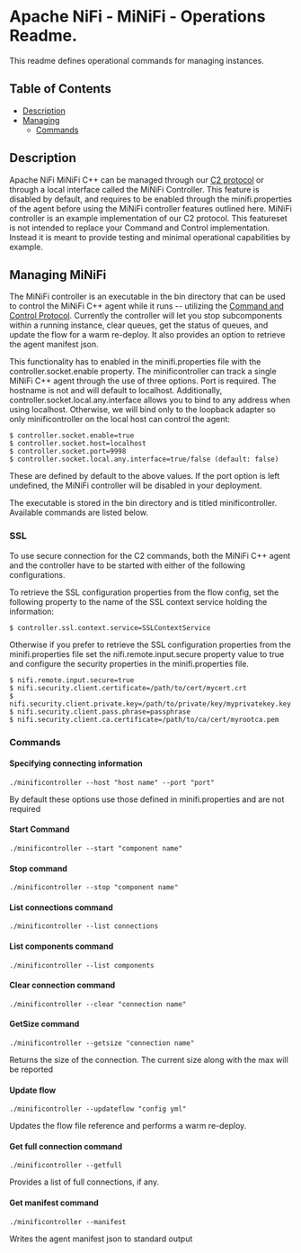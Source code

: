 <!--
  Licensed to the Apache Software Foundation (ASF) under one or more
  contributor license agreements.  See the NOTICE file distributed with
  this work for additional information regarding copyright ownership.
  The ASF licenses this file to You under the Apache License, Version 2.0
  (the "License"); you may not use this file except in compliance with
  the License.  You may obtain a copy of the License at
      http://www.apache.org/licenses/LICENSE-2.0
  Unless required by applicable law or agreed to in writing, software
  distributed under the License is distributed on an "AS IS" BASIS,
  WITHOUT WARRANTIES OR CONDITIONS OF ANY KIND, either express or implied.
  See the License for the specific language governing permissions and
  limitations under the License.
-->

# Apache NiFi - MiNiFi - Operations Readme.


This readme defines operational commands for managing instances.

## Table of Contents

- [Description](#description)
- [Managing](#managing-minifi)
  - [Commands](#commands)

## Description

Apache NiFi MiNiFi C++ can be managed through our [C2 protocol](https://cwiki.apache.org/confluence/display/MINIFI/C2+Design)
or through a local interface called the MiNiFi Controller. This feature is disabled by default, and requires to be enabled
through the minifi.properties of the agent before using the MiNiFi controller features outlined here. MiNiFi controller is an example
implementation of our C2 protocol. This featureset is not intended to replace your Command and Control implementation. Instead
it is meant to provide testing and minimal operational capabilities by example.

## Managing MiNiFi

The MiNiFi controller is an executable in the bin directory that can be used to control the MiNiFi C++ agent while it runs -- utilizing the [Command and Control Protocol](https://cwiki.apache.org/confluence/display/MINIFI/C2+Design). Currently the controller will let you stop subcomponents within a running instance, clear queues, get the status of queues, and update the flow for a warm re-deploy. It also provides an option to retrieve the agent manifest json.

This functionality has to enabled in the minifi.properties file with the controller.socket.enable property.
The minificontroller can track a single MiNiFi C++ agent through the use of three options. Port is required.
The hostname is not and will default to localhost. Additionally, controller.socket.local.any.interface allows
you to bind to any address when using localhost. Otherwise, we will bind only to the loopback adapter so only
minificontroller on the local host can control the agent:

    $ controller.socket.enable=true
    $ controller.socket.host=localhost
    $ controller.socket.port=9998
    $ controller.socket.local.any.interface=true/false (default: false)

These are defined by default to the above values. If the port option is left undefined, the MiNiFi controller
will be disabled in your deployment.

The executable is stored in the bin directory and is titled minificontroller. Available commands are listed below.

### SSL

To use secure connection for the C2 commands, both the MiNiFi C++ agent and the controller have to be started with either of the following configurations.

To retrieve the SSL configuration properties from the flow config, set the following property to the name of the SSL context service holding the information:

    $ controller.ssl.context.service=SSLContextService

Otherwise if you prefer to retrieve the SSL configuration properties from the minifi.properties file set the nifi.remote.input.secure property value to true and configure the security properties in the minifi.properties file.

    $ nifi.remote.input.secure=true
    $ nifi.security.client.certificate=/path/to/cert/mycert.crt
    $ nifi.security.client.private.key=/path/to/private/key/myprivatekey.key
    $ nifi.security.client.pass.phrase=passphrase
    $ nifi.security.client.ca.certificate=/path/to/ca/cert/myrootca.pem

### Commands

#### Specifying connecting information
    ./minificontroller --host "host name" --port "port"

By default these options use those defined in minifi.properties and are not required

#### Start Command
    ./minificontroller --start "component name"

#### Stop command
    ./minificontroller --stop "component name"

#### List connections command
    ./minificontroller --list connections

#### List components command
    ./minificontroller --list components

#### Clear connection command
    ./minificontroller --clear "connection name"

#### GetSize command
    ./minificontroller --getsize "connection name"

Returns the size of the connection. The current size along with the max will be reported

#### Update flow
    ./minificontroller --updateflow "config yml"

Updates the flow file reference and performs a warm re-deploy.

#### Get full connection command
    ./minificontroller --getfull

Provides a list of full connections, if any.

#### Get manifest command
    ./minificontroller --manifest

Writes the agent manifest json to standard output
